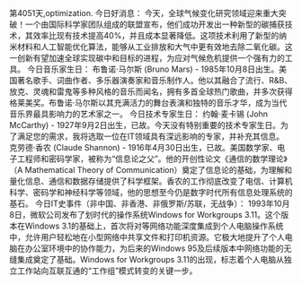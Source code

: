 第4051天,optimization. 今日好消息：
今天，全球气候变化研究领域迎来重大突破！一个由国际科学家团队组成的联盟宣布，他们成功开发出一种新型的碳捕获技术，其效率比现有技术提高40%，并且成本显著降低。这项技术利用了新型的纳米材料和人工智能优化算法，能够从工业排放和大气中更有效地去除二氧化碳。这一创新有望加速全球实现碳中和目标的进程，为应对气候危机提供一个强有力的工具。
今日音乐家生日：
布鲁诺·马尔斯 (Bruno Mars) - 1985年10月8日出生。美国著名歌手、词曲作者、多乐器演奏家和音乐制作人。他以其融合了流行、R&B、放克、灵魂和雷鬼等多种风格的音乐而闻名，拥有多首全球热门歌曲，并多次获得格莱美奖。布鲁诺·马尔斯以其充满活力的舞台表演和独特的音乐才华，成为当代音乐界最具影响力的艺术家之一。
今日技术专家生日：
约翰·麦卡锡 (John McCarthy) - 1927年9月2日出生，已故。今天没有特别重要的技术专家生日。为了满足您的需求，我将选取一位在IT领域具有深远影响的专家，并补充其信息。
克劳德·香农 (Claude Shannon) - 1916年4月30日出生，已故。美国数学家、电子工程师和密码学家，被称为“信息论之父”。他的开创性论文《通信的数学理论》（A Mathematical Theory of Communication）奠定了信息论的基础，为理解和量化信息、通信和数据存储提供了科学框架。香农的工作彻底改变了电信、计算机科学、密码学和神经科学等领域，他的思想至今仍是数字时代所有信息处理系统的基石。
今日IT史事件（非中国、非香港、非俄罗斯/苏联，无战争）：
1993年10月8日，微软公司发布了划时代的操作系统Windows for Workgroups 3.11。这个版本在Windows 3.1的基础上，首次将对等网络功能深度集成到个人电脑操作系统中，允许用户轻松地在小型网络中共享文件和打印机资源。它极大地提升了个人电脑在办公室环境中的协作能力，为后来的Windows 95及后续版本中网络功能的无缝集成奠定了基础。Windows for Workgroups 3.11的出现，标志着个人电脑从独立工作站向互联互通的“工作组”模式转变的关键一步。
